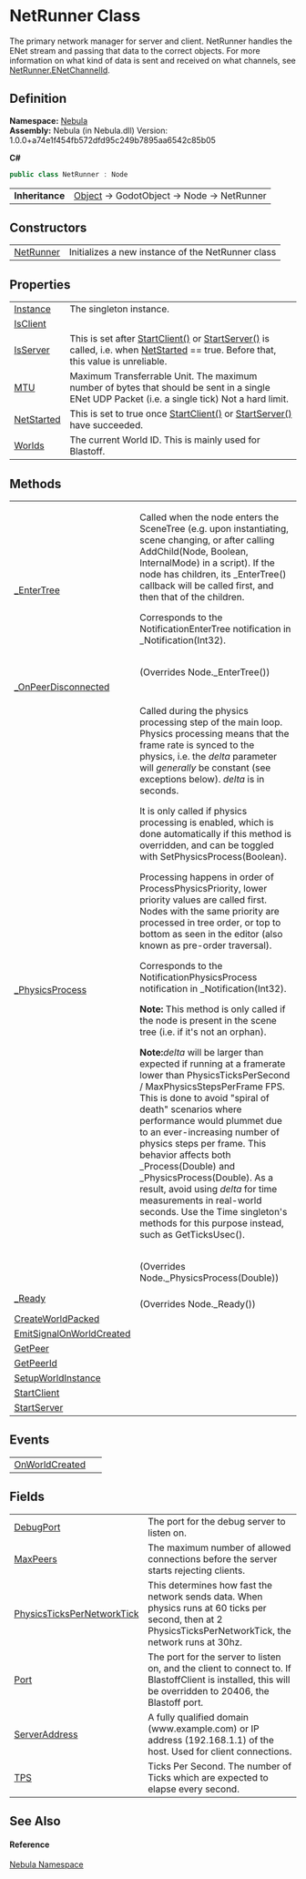 # NetRunner Class


The primary network manager for server and client. NetRunner handles the ENet stream and passing that data to the correct objects. For more information on what kind of data is sent and received on what channels, see <a href="T_Nebula_NetRunner_ENetChannelId">NetRunner.ENetChannelId</a>.



## Definition
**Namespace:** <a href="N_Nebula">Nebula</a>  
**Assembly:** Nebula (in Nebula.dll) Version: 1.0.0+a74e1f454fb572dfd95c249b7895aa6542c85b05

**C#**
``` C#
public class NetRunner : Node
```

<table><tr><td><strong>Inheritance</strong></td><td><a href="https://learn.microsoft.com/dotnet/api/system.object" target="_blank" rel="noopener noreferrer">Object</a>  →  GodotObject  →  Node  →  NetRunner</td></tr>
</table>



## Constructors
<table>
<tr>
<td><a href="M_Nebula_NetRunner__ctor">NetRunner</a></td>
<td>Initializes a new instance of the NetRunner class</td></tr>
</table>

## Properties
<table>
<tr>
<td><a href="P_Nebula_NetRunner_Instance">Instance</a></td>
<td>The singleton instance.</td></tr>
<tr>
<td><a href="P_Nebula_NetRunner_IsClient">IsClient</a></td>
<td> </td></tr>
<tr>
<td><a href="P_Nebula_NetRunner_IsServer">IsServer</a></td>
<td>This is set after <a href="M_Nebula_NetRunner_StartClient">StartClient()</a> or <a href="M_Nebula_NetRunner_StartServer">StartServer()</a> is called, i.e. when <a href="P_Nebula_NetRunner_NetStarted">NetStarted</a> == true. Before that, this value is unreliable.</td></tr>
<tr>
<td><a href="P_Nebula_NetRunner_MTU">MTU</a></td>
<td>Maximum Transferrable Unit. The maximum number of bytes that should be sent in a single ENet UDP Packet (i.e. a single tick) Not a hard limit.</td></tr>
<tr>
<td><a href="P_Nebula_NetRunner_NetStarted">NetStarted</a></td>
<td>This is set to true once <a href="M_Nebula_NetRunner_StartClient">StartClient()</a> or <a href="M_Nebula_NetRunner_StartServer">StartServer()</a> have succeeded.</td></tr>
<tr>
<td><a href="P_Nebula_NetRunner_Worlds">Worlds</a></td>
<td>The current World ID. This is mainly used for Blastoff.</td></tr>
</table>

## Methods
<table>
<tr>
<td><a href="M_Nebula_NetRunner__EnterTree">_EnterTree</a></td>
<td><p>Called when the node enters the SceneTree (e.g. upon instantiating, scene changing, or after calling AddChild(Node, Boolean, InternalMode) in a script). If the node has children, its _EnterTree() callback will be called first, and then that of the children.</p><p>

Corresponds to the NotificationEnterTree notification in _Notification(Int32).</p><br />(Overrides Node._EnterTree())</td></tr>
<tr>
<td><a href="M_Nebula_NetRunner__OnPeerDisconnected">_OnPeerDisconnected</a></td>
<td> </td></tr>
<tr>
<td><a href="M_Nebula_NetRunner__PhysicsProcess">_PhysicsProcess</a></td>
<td><p>Called during the physics processing step of the main loop. Physics processing means that the frame rate is synced to the physics, i.e. the <em>delta</em> parameter will <em>generally</em> be constant (see exceptions below). <em>delta</em> is in seconds.</p><p>

It is only called if physics processing is enabled, which is done automatically if this method is overridden, and can be toggled with SetPhysicsProcess(Boolean).</p><p>

Processing happens in order of ProcessPhysicsPriority, lower priority values are called first. Nodes with the same priority are processed in tree order, or top to bottom as seen in the editor (also known as pre-order traversal).</p><p>

Corresponds to the NotificationPhysicsProcess notification in _Notification(Int32).</p><p><b>

Note:</b> This method is only called if the node is present in the scene tree (i.e. if it's not an orphan).</p><p><b>

Note:</b><em>delta</em> will be larger than expected if running at a framerate lower than PhysicsTicksPerSecond / MaxPhysicsStepsPerFrame FPS. This is done to avoid "spiral of death" scenarios where performance would plummet due to an ever-increasing number of physics steps per frame. This behavior affects both _Process(Double) and _PhysicsProcess(Double). As a result, avoid using <em>delta</em> for time measurements in real-world seconds. Use the Time singleton's methods for this purpose instead, such as GetTicksUsec().</p><br />(Overrides Node._PhysicsProcess(Double))</td></tr>
<tr>
<td><a href="M_Nebula_NetRunner__Ready">_Ready</a></td>
<td><br />(Overrides Node._Ready())</td></tr>
<tr>
<td><a href="M_Nebula_NetRunner_CreateWorldPacked">CreateWorldPacked</a></td>
<td> </td></tr>
<tr>
<td><a href="M_Nebula_NetRunner_EmitSignalOnWorldCreated">EmitSignalOnWorldCreated</a></td>
<td> </td></tr>
<tr>
<td><a href="M_Nebula_NetRunner_GetPeer">GetPeer</a></td>
<td> </td></tr>
<tr>
<td><a href="M_Nebula_NetRunner_GetPeerId">GetPeerId</a></td>
<td> </td></tr>
<tr>
<td><a href="M_Nebula_NetRunner_SetupWorldInstance">SetupWorldInstance</a></td>
<td> </td></tr>
<tr>
<td><a href="M_Nebula_NetRunner_StartClient">StartClient</a></td>
<td> </td></tr>
<tr>
<td><a href="M_Nebula_NetRunner_StartServer">StartServer</a></td>
<td> </td></tr>
</table>

## Events
<table>
<tr>
<td><a href="E_Nebula_NetRunner_OnWorldCreated">OnWorldCreated</a></td>
<td> </td></tr>
</table>

## Fields
<table>
<tr>
<td><a href="F_Nebula_NetRunner_DebugPort">DebugPort</a></td>
<td>The port for the debug server to listen on.</td></tr>
<tr>
<td><a href="F_Nebula_NetRunner_MaxPeers">MaxPeers</a></td>
<td>The maximum number of allowed connections before the server starts rejecting clients.</td></tr>
<tr>
<td><a href="F_Nebula_NetRunner_PhysicsTicksPerNetworkTick">PhysicsTicksPerNetworkTick</a></td>
<td>This determines how fast the network sends data. When physics runs at 60 ticks per second, then at 2 PhysicsTicksPerNetworkTick, the network runs at 30hz.</td></tr>
<tr>
<td><a href="F_Nebula_NetRunner_Port">Port</a></td>
<td>The port for the server to listen on, and the client to connect to. If BlastoffClient is installed, this will be overridden to 20406, the Blastoff port.</td></tr>
<tr>
<td><a href="F_Nebula_NetRunner_ServerAddress">ServerAddress</a></td>
<td>A fully qualified domain (www.example.com) or IP address (192.168.1.1) of the host. Used for client connections.</td></tr>
<tr>
<td><a href="F_Nebula_NetRunner_TPS">TPS</a></td>
<td>Ticks Per Second. The number of Ticks which are expected to elapse every second.</td></tr>
</table>

## See Also


#### Reference
<a href="N_Nebula">Nebula Namespace</a>  
